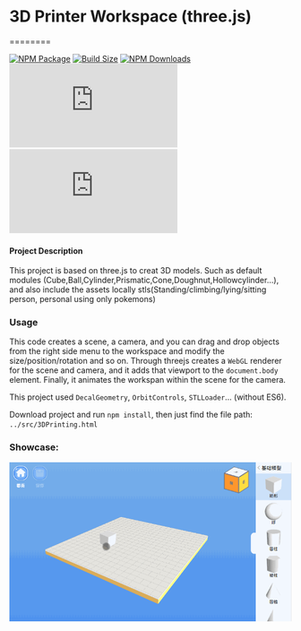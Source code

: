 # 3D Printer Workspace (three.js)
========

[![NPM Package][npm]][npm-url]
[![Build Size][build-size]][build-size-url]
[![NPM Downloads][npm-downloads]][npmtrends-url]
[![Dev Dependencies][dev-dependencies]][dev-dependencies-url]
[![Language Grade][lgtm]][lgtm-url]


#### Project Description ####

This project is based on three.js to creat 3D models. Such as default modules (Cube,Ball,Cylinder,Prismatic,Cone,Doughnut,Hollowcylinder...), and also include the assets locally stls(Standing/climbing/lying/sitting person, personal using only pokemons)

### Usage ###

This code creates a scene, a camera, and you can drag and drop objects from the right side menu to the workspace and modify the size/position/rotation and so on. 
Through threejs creates a `WebGL` renderer for the scene and camera, and it adds that viewport to the `document.body` element. Finally, it animates the workspan within the scene for the camera.

This project used `DecalGeometry`, `OrbitControls`, `STLLoader`... (without ES6).
 
Download project and run `npm install`, then just find the file path: `../src/3DPrinting.html`


### Showcase: ### 
![image](https://github.com/jxnx888/3D-Printer-Workspace/blob/main/img/3DPringWorkSpance.gif)

[npm]: https://img.shields.io/npm/v/three
[npm-url]: https://www.npmjs.com/package/three
[build-size]: https://badgen.net/bundlephobia/minzip/three
[build-size-url]: https://bundlephobia.com/result?p=three
[npm-downloads]: https://img.shields.io/npm/dw/three
[npmtrends-url]: https://www.npmtrends.com/three
[dev-dependencies]: https://img.shields.io/david/dev/mrdoob/three.js
[dev-dependencies-url]: https://david-dm.org/mrdoob/three.js#info=devDependencies
[lgtm]: https://img.shields.io/lgtm/alerts/github/mrdoob/three.js
[lgtm-url]: https://lgtm.com/projects/g/mrdoob/three.js/
